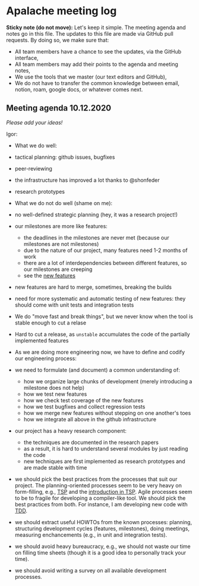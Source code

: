 # Apalache meeting log

**Sticky note (do not move):** Let's keep it simple. The meeting agenda and
notes go in this file. The updates to this file are made via GitHub pull
requests. By doing so, we make sure that:

 - All team members have a chance to see the updates, via the GitHub interface,
 - All team members may add their points to the agenda and meeting notes,
 - We use the tools that we master (our text editors and GitHub),
 - We do not have to transfer the common knowledge between email, notion, roam,
   google docs, or whatever comes next.
   


## Meeting agenda 10.12.2020

*Please add your ideas!*

Igor:

  - What we do well:
   - tactical planning: github issues, bugfixes
   - peer-reviewing
   - the infrastructure has improved a lot thanks to @shonfeder
   - research prototypes

  - What we do not do well (shame on me):
   - no well-defined strategic planning (hey, it was a research project!)
   - our milestones are more like features:
     - the deadlines in the milestones are never met (because our milestones
       are not milestones)
     - due to the nature of our project, many features need 1-2 months of work
     - there are a lot of interdependencies between different features,
       so our milestones are creeping
     - see the [new features](./features.png)
   - new features are hard to merge, sometimes, breaking the builds
   - need for more systematic and automatic testing of new features: they should come
     with unit tests and integration tests
   - We do "move fast and break things", but we never know when the tool is
     stable enough to cut a relase
   - Hard to cut a release, as `unstable` accumulates the code of the partially
     implemented features

  - As we are doing more engineering now, we have to define and codify our
    engineering process:

   - we need to formulate (and document) a common understanding of:
     - how we organize large chunks of development
        (merely introducing a milestone does not help)
     - how we test new features
     - how we check test coverage of the new features
     - how we test bugfixes and collect regression tests
     - how we merge new features without stepping on one another's toes
     - how we integrate all above in the github infrastructure

   - our project has a heavy research component:
     - the techniques are documented in the research papers
     - as a result, it is hard to understand several modules by just reading the code
     - new techniques are first implemented as research prototypes and are
       made stable with time

   - we should pick the best practices from the processes that suit our
     project.  The planning-oriented processes seem to be very heavy on
     form-filling, e.g.,
     [TSP](https://en.wikipedia.org/wiki/Team_software_process) and the
     [introduction in
     TSP](https://www.oreilly.com/library/view/introduction-to-the/9780321579294/).
     Agile processes seem to be to fragile for developing a compiler-like tool.
     We should pick the best practices from both. For instance, I am developing
     new code with
     [TDD](https://en.wikipedia.org/wiki/Test-driven_development).
   
   - we should extract useful HOWTOs from the known processes: planning, structuring
     development cycles (features, milestones), doing meetings, measuring
     enchancements (e.g., in unit and integration tests).

   - we should avoid
     heavy bureaucracy, e.g., we should not waste our time on filling time
     sheets (though it is a good idea to personally track your time).

   - we should avoid writing a survey on all available development processes.



